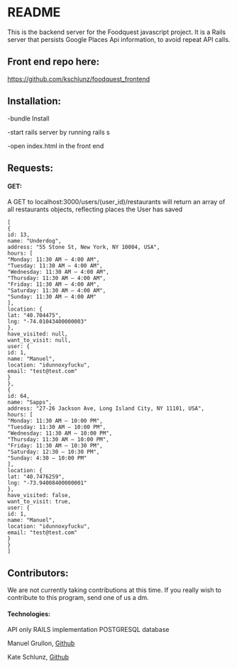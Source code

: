 # README

This is the backend server for the Foodquest javascript project. It is a Rails server that persists Google Places Api information, to avoid repeat API calls.
## Front end repo here:
https://github.com/kschlunz/foodquest_frontend

## Installation:

-bundle Install

-start rails server by running rails s

-open index.html in the front end

## Requests:

#### GET:
A GET to localhost:3000/users/(user_id)/restaurants
will return an array of all restaurants objects, reflecting places the User has saved

````
[
{
id: 13,
name: "Underdog",
address: "55 Stone St, New York, NY 10004, USA",
hours: [
"Monday: 11:30 AM – 4:00 AM",
"Tuesday: 11:30 AM – 4:00 AM",
"Wednesday: 11:30 AM – 4:00 AM",
"Thursday: 11:30 AM – 4:00 AM",
"Friday: 11:30 AM – 4:00 AM",
"Saturday: 11:30 AM – 4:00 AM",
"Sunday: 11:30 AM – 4:00 AM"
],
location: {
lat: "40.704475",
lng: "-74.01043400000003"
},
have_visited: null,
want_to_visit: null,
user: {
id: 1,
name: "Manuel",
location: "idunnoxyfucku",
email: "test@test.com"
}
},
{
id: 64,
name: "Sapps",
address: "27-26 Jackson Ave, Long Island City, NY 11101, USA",
hours: [
"Monday: 11:30 AM – 10:00 PM",
"Tuesday: 11:30 AM – 10:00 PM",
"Wednesday: 11:30 AM – 10:00 PM",
"Thursday: 11:30 AM – 10:00 PM",
"Friday: 11:30 AM – 10:30 PM",
"Saturday: 12:30 – 10:30 PM",
"Sunday: 4:30 – 10:00 PM"
],
location: {
lat: "40.7476259",
lng: "-73.94008400000001"
},
have_visited: false,
want_to_visit: true,
user: {
id: 1,
name: "Manuel",
location: "idunnoxyfucku",
email: "test@test.com"
}
}
]
````

## Contributors:

We are not currently taking contributions at this time. If you really wish to contribute to this program, send one of us a dm.

#### Technologies:
API only RAILS implementation
POSTGRESQL database

Manuel Grullon, [Github](https://github.com/menudevelopment)

Kate Schlunz, [Github](https://github.com/kschlun)
